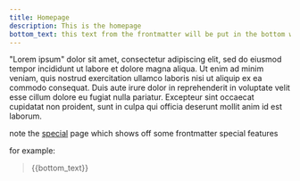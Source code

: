```yaml
---
title: Homepage
description: This is the homepage
bottom_text: this text from the frontmatter will be put in the bottom with a template
---
```


"Lorem ipsum" dolor sit amet, consectetur adipiscing elit, sed do eiusmod tempor incididunt ut labore et dolore magna aliqua. Ut enim ad minim veniam, quis nostrud exercitation ullamco laboris nisi ut aliquip ex ea commodo consequat. Duis aute irure dolor in reprehenderit in voluptate velit esse cillum dolore eu fugiat nulla pariatur. Excepteur sint occaecat cupidatat non proident, sunt in culpa qui officia deserunt mollit anim id est laborum.


note the [special](special.md) page which shows off some frontmatter special features


for example:

> {{bottom_text}}


